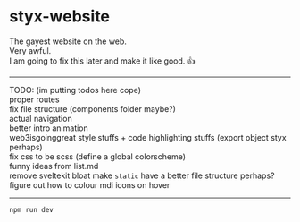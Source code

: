# styx-website

The gayest website on the web.  
Very awful.  
I am going to fix this later and make it like good. 👍

---

TODO: (im putting todos here cope)  
proper routes  
fix file structure (components folder maybe?)  
actual navigation  
better intro animation  
web3isgoinggreat style stuffs + code highlighting stuffs (export object styx perhaps)  
fix css to be scss (define a global colorscheme)  
funny ideas from list.md  
remove sveltekit bloat
make `static` have a better file structure perhaps?  
figure out how to colour mdi icons on hover

---

```bash
npm run dev
```
